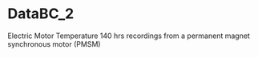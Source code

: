 # DataBC_2
Electric Motor Temperature
140 hrs recordings from a permanent magnet synchronous motor (PMSM)
